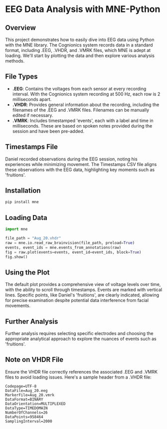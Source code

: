 
# EEG Data Analysis with MNE-Python

## Overview
This project demonstrates how to easily dive into EEG data using Python with the MNE library. The Cognionics system records data in a standard format, including .EEG, .VHDR, and .VMRK files, which MNE is adept at loading. We'll start by plotting the data and then explore various analysis methods.

## File Types
- **.EEG**: Contains the voltages from each sensor at every recording interval. With the Cognionics system recording at 500 Hz, each row is 2 milliseconds apart.
- **.VHDR**: Provides general information about the recording, including the filenames of the .EEG and .VMRK files. Filenames can be manually edited if necessary.
- **.VMRK**: Includes timestamped 'events', each with a label and time in milliseconds. These are based on spoken notes provided during the session and have been pre-added.

## Timestamps File
Daniel recorded observations during the EEG session, noting his experiences while minimizing movement. The Timestamps CSV file aligns these observations with the EEG data, highlighting key moments such as 'fruitions'.

## Installation
```bash
pip install mne
```

## Loading Data
```python
import mne

file_path = "Aug_20.vhdr"
raw = mne.io.read_raw_brainvision(file_path, preload=True)
events, event_ids = mne.events_from_annotations(raw)
fig = raw.plot(events=events, event_id=event_ids, block=True)
fig.show()
```

## Using the Plot
The default plot provides a comprehensive view of voltage levels over time, with the ability to scroll through timestamps. Events are marked with vertical lines. Specific points, like Daniel's 'fruitions', are clearly indicated, allowing for precise examination despite potential data interference from facial movements.

## Further Analysis
Further analysis requires selecting specific electrodes and choosing the appropriate analytical approach to explore the nuances of events such as 'fruitions'.

## Note on VHDR File
Ensure the VHDR file correctly references the associated .EEG and .VMRK files to avoid loading issues. Here's a sample header from a .VHDR file:
```
Codepage=UTF-8
DataFile=Aug_20.eeg
MarkerFile=Aug_20.vmrk
DataFormat=BINARY
DataOrientation=MULTIPLEXED
DataType=TIMEDOMAIN
NumberOfChannels=26
DataPoints=958464
SamplingInterval=2000
```
